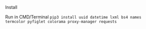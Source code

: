 Install

Run in CMD/Terminal ```pip3 install uuid datetime lxml bs4 names termcolor pyfiglet colorama proxy-manager requests```
